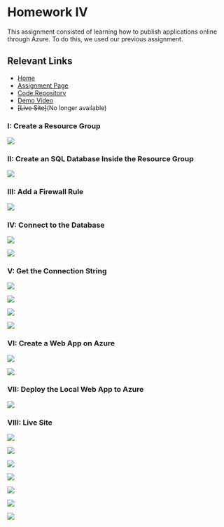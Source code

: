 # **Homework IV**

This assignment consisted of learning how to publish applications online through Azure. To do this, we used our previous assignment.

## **Relevant Links**
- [Home](https://brockv.github.io/)
- [Assignment Page](http://www.wou.edu/~morses/classes/cs46x/assignments/HW9_1819.html)
- [Code Repository](https://github.com/brockv/brockv.github.io/tree/master/CS460/HWK8/Homework8)
- [Demo Video](https://www.youtube.com/watch?v=O74b6g8YWhg&feature=youtu.be)
- ~~[Live Site]~~(No longer available)

### **I: Create a Resource Group**

![](images/resource_group.PNG?raw=true)

### **II: Create an SQL Database Inside the Resource Group**

![](images/sql_database.PNG?raw=true)

### **III: Add a Firewall Rule**

![](images/firewall_rule.PNG?raw=true)

### **IV: Connect to the Database**

![](images/connect_database_one.PNG?raw=true)

![](images/connect_database_two.PNG?raw=true)

### **V: Get the Connection String**

![](images/connection_string_one.PNG?raw=true)

![](images/connection_string_two.PNG?raw=true)

![](images/connection_string_three.PNG?raw=true)

![](images/connection_string_four.PNG?raw=true)

### **VI: Create a Web App on Azure**

![](images/web_app_one.PNG?raw=true)

![](images/web_app_two.PNG?raw=true)

### **VII: Deploy the Local Web App to Azure**

![](images/deploy.PNG?raw=true)

### **VIII: Live Site**

![](images/live_site_one.PNG?raw=true)

![](images/live_site_two.PNG?raw=true)

![](images/live_site_three.PNG?raw=true)

![](images/live_site_four.PNG?raw=true)

![](images/live_site_five.PNG?raw=true)

![](images/live_site_six.PNG?raw=true)

![](images/live_site_seven.PNG?raw=true)
